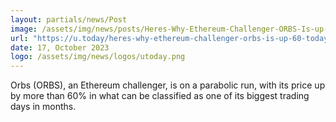 ```yaml
---
layout: partials/news/Post
image: /assets/img/news/posts/Heres-Why-Ethereum-Challenger-ORBS-Is-up-60-percent-Today.jpg
url: "https://u.today/heres-why-ethereum-challenger-orbs-is-up-60-today?amp"
date: 17, October 2023
logo: /assets/img/news/logos/utoday.png
---
```


Orbs (ORBS), an Ethereum challenger, is on a parabolic run, with its price up by more than 60% in what can be classified as one of its biggest trading days in months.
